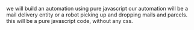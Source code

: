 we will build an automation using pure javascript
our automation will be a mail delivery entity or a robot picking up and dropping mails and parcels.
this will be a pure javascript code, without any css.
